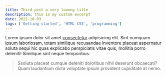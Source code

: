 ```yaml
---
title: Third post a very looong title
description: This is my custom excerpt
date: 2021-10-03
tags: ['Getting started', 'HTML CSS', 'programming']
---
```


Lorem ipsum dolor sit amet [consectetur](https://example.com) adipisicing elit. Sint numquam ipsum laboriosam, totam similique recusandae inventore placeat aspernatur soluta sequi hic quas explicabo perspiciatis vitae quis, mollitia porro deleniti! Similique sint neque temporibus.


> Ssoluta placeat cumque deleniti doloribus nihil deserunt obcaecati? Quam laudantium dicta voluptate ipsum provident cupiditate at nemo.